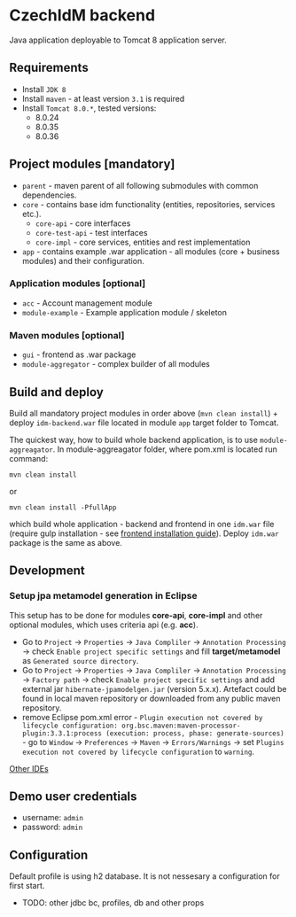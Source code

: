 # CzechIdM backend

Java application deployable to Tomcat 8 application server.

## Requirements

* Install `JDK 8`
* Install `maven` - at least version `3.1` is required
* Install `Tomcat 8.0.*`, tested versions:
  * 8.0.24
  * 8.0.35
  * 8.0.36

## Project modules [mandatory]
* `parent` - maven parent of all following submodules with common dependencies.
* `core` - contains base idm functionality (entities, repositories, services etc.).
  * `core-api` - core interfaces
  * `core-test-api` - test interfaces
  * `core-impl` - core services, entities and rest implementation
* `app` - contains example .war application - all modules (core + business modules) and their configuration.

### Application modules [optional]
* `acc` - Account management module
* `module-example` - Example application module / skeleton

### Maven modules [optional]
* `gui` - frontend as .war package
* `module-aggregator` - complex builder of all modules

## Build and deploy

Build all mandatory project modules in order above (`mvn clean install`) + deploy `idm-backend.war` file located in module `app` target folder to Tomcat.

The quickest way, how to build whole backend application, is to use `module-aggreagator`. In module-aggreagator folder, where pom.xml is located run command:

```
mvn clean install
```
or

```
mvn clean install -PfullApp
```
which build whole application - backend and frontend in one `idm.war` file (require gulp installation - see [frontend installation guide](../frontend/README.txt)).
Deploy `idm.war` package is the same as above.

## Development

### Setup jpa metamodel generation in Eclipse

This setup has to be done for modules **core-api**, **core-impl** and other optional modules, which uses criteria api (e.g. **acc**).

* Go to `Project` -> `Properties` -> `Java Compliler` -> `Annotation Processing` -> check `Enable project specific settings` and fill **target/metamodel** as `Generated source directory`.
* Go to `Project` -> `Properties` -> `Java Compliler` -> `Annotation Processing` -> `Factory path` -> check `Enable project specific settings` and add external jar `hibernate-jpamodelgen.jar` (version 5.x.x). Artefact could be found in local maven repository or downloaded from any public maven repository.
* remove Eclipse pom.xml error - `Plugin execution not covered by lifecycle configuration: org.bsc.maven:maven-processor-plugin:3.3.1:process (execution: process, phase: generate-sources)` - go to `Window` -> `Preferences` -> `Maven` -> `Errors/Warnings` -> set `Plugins execution not covered by lifecycle configuration` to `warning`.

[Other IDEs](https://docs.jboss.org/hibernate/jpamodelgen/1.0/reference/en-US/html_single/#d0e319)

## Demo user credentials

* username: `admin`
* password: `admin`

## Configuration

Default profile is using h2 database. It is not nessesary a configuration for first start.

* TODO: other jdbc bc, profiles, db and other props
